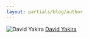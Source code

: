 ```yaml
---
layout: partials/blog/author
---
```


![David Yakira](//assets/img/team/members/small/DavidY.jpg)
[David Yakira](https://www.linkedin.com/in/david-yakira-922067129/ "link")
